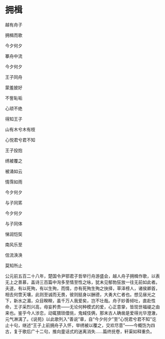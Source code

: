    

# 拥楫

越有舟子

拥楫而歌

今夕何夕

搴舟中流

今夕何夕

王子同舟

蒙羞披好

不訾恥垢

心顽不绝

得知王子

山有木兮木有枝

心悦君兮君不知

  

王子投抱

绣被覆之

被涌如云

情霈如雨

今夕何夕

与子同笫

今夕何夕

与子同体

悌润恺奘

南风乐至

信流涣涣

莫知所止

  

公元前五百二十八年，楚国令尹鄂君子哲举行舟游盛会，越人舟子拥楫作歌，以表无上之景慕，盖诗三百篇中洵多至情至性之咏，犹未见郁勃狂放一往无前如此者。夫道，有以死殉，有以生殉，而情，亦有死殉生殉之抉择，草泽榜人，诸侯卿首，相去何啻天壤，此则至诚而无畏，彼则挺身以酬德，大勇大仁者也。想见昼光之下，新水之湄，众目睽睽，虽千万人我爱矣，岂不壮哉。舟子妙善倾吐，直赴性命，王子采烈兴高，毋妄矜贵——无论何种模式的爱，心正意挚，皆现世福禔之由来也。鉴乎今人涉恋，动辄猥琐儇佻，鬼蜮伎俩，那末古人确凿是爱得光华澄澈，元气淋漓了。《说苑》以此歌列入“善说”章，自“今夕何夕”至“心悦君兮君不知”讫止十句，继述“王子上前拥舟子入怀，举绣被以覆之，交欢尽意”——今概饬为四古，复于歌后广十二句，推向童话式的迷离消失……篇终抚卷，轩渠如释重负。